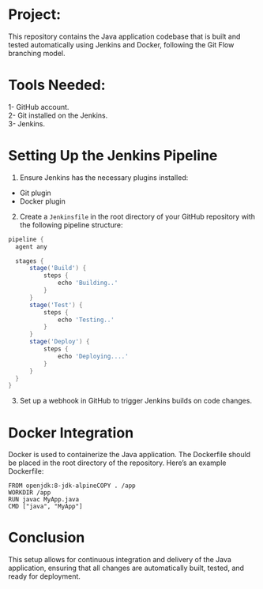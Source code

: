 # Project:
This repository contains the Java application codebase that is built and tested automatically using Jenkins and Docker, following the Git Flow branching model.
# Tools Needed:
1- GitHub account. <br>
2- Git installed on the Jenkins. <br>
3- Jenkins.
# Setting Up the Jenkins Pipeline
1. Ensure Jenkins has the necessary plugins installed: <br>
-  Git plugin 
-  Docker plugin
2. Create a `Jenkinsfile` in the root directory of your GitHub repository with the following pipeline structure:
  ```groovy
pipeline {
    agent any

    stages {
        stage('Build') {
            steps {
                echo 'Building..'
            }
        }
        stage('Test') {
            steps {
                echo 'Testing..'
            }
        }
        stage('Deploy') {
            steps {
                echo 'Deploying....'
            }
        }
    }
}
 ```
3. Set up a webhook in GitHub to trigger Jenkins builds on code changes.
# Docker Integration
Docker is used to containerize the Java application. The Dockerfile should be placed in the root directory of the repository. Here’s an example Dockerfile:
```
FROM openjdk:8-jdk-alpineCOPY . /app
WORKDIR /app
RUN javac MyApp.java
CMD ["java", "MyApp"]
```
# Conclusion
This setup allows for continuous integration and delivery of the Java application, ensuring that all changes are automatically built, tested, and ready for deployment.

